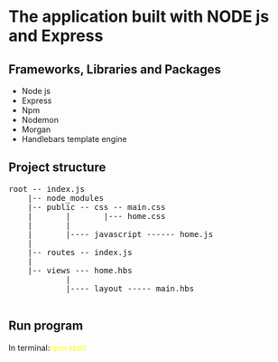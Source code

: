 # The application built with NODE js and Express

<h2>Frameworks, Libraries and Packages</h2>
<ul>
  <li>Node js</li>
  <li>Express</li>
  <li>Npm</li>
  <li>Nodemon</li>
  <li>Morgan</li>
  <li>Handlebars template engine</li>
</ul>

<h2>Project structure</h2>
<pre>
root -- index.js
    |-- node_modules
    |-- public -- css -- main.css
    |       |       |--- home.css
    |       |
    |       |---- javascript ------ home.js
    |       
    |-- routes -- index.js
    |
    |-- views --- home.hbs
            |
            |---- layout ----- main.hbs

</pre>


<h2>Run program</h2>
<p>In terminal:<i style="color: yellow;">npm start</i><p>